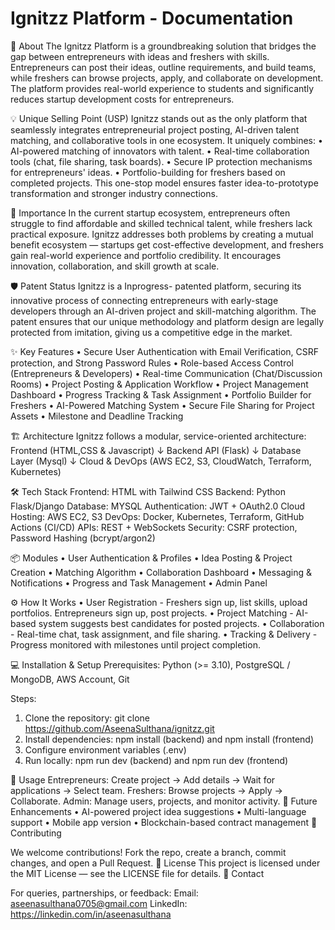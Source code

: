 # Ignitzz Platform - Documentation


📖 About
The Ignitzz Platform is a groundbreaking solution that bridges the gap between entrepreneurs with ideas and freshers with skills. Entrepreneurs can post their ideas, outline requirements, and build teams, while freshers can browse projects, apply, and collaborate on development. The platform provides real-world experience to students and significantly reduces startup development costs for entrepreneurs.

💡 Unique Selling Point (USP)
Ignitzz stands out as the only platform that seamlessly integrates entrepreneurial project posting, AI-driven talent matching, and collaborative tools in one ecosystem. It uniquely combines:
• AI-powered matching of innovators with talent.
• Real-time collaboration tools (chat, file sharing, task boards).
• Secure IP protection mechanisms for entrepreneurs' ideas.
• Portfolio-building for freshers based on completed projects.
This one-stop model ensures faster idea-to-prototype transformation and stronger industry connections.

📌 Importance
In the current startup ecosystem, entrepreneurs often struggle to find affordable and skilled technical talent, while freshers lack practical exposure. Ignitzz addresses both problems by creating a mutual benefit ecosystem — startups get cost-effective development, and freshers gain real-world experience and portfolio credibility. It encourages innovation, collaboration, and skill growth at scale.

🛡 Patent Status
Ignitzz is a Inprogress- patented platform, securing its innovative process of connecting entrepreneurs with early-stage developers through an AI-driven project and skill-matching algorithm. The patent ensures that our unique methodology and platform design are legally protected from imitation, giving us a competitive edge in the market.

✨ Key Features
• Secure User Authentication with Email Verification, CSRF protection, and Strong Password Rules
• Role-based Access Control (Entrepreneurs & Developers)
• Real-time Communication (Chat/Discussion Rooms)
• Project Posting & Application Workflow
• Project Management Dashboard
• Progress Tracking & Task Assignment
• Portfolio Builder for Freshers
• AI-Powered Matching System
• Secure File Sharing for Project Assets
• Milestone and Deadline Tracking

🏗 Architecture
Ignitzz follows a modular, service-oriented architecture:
Frontend (HTML,CSS & Javascript)
↓
Backend API (Flask)
↓
Database Layer (Mysql)
↓
Cloud & DevOps (AWS EC2, S3, CloudWatch, Terraform, Kubernetes)

🛠 Tech Stack
Frontend: HTML with Tailwind CSS
Backend:  Python Flask/Django
Database: MYSQL
Authentication: JWT + OAuth2.0
Cloud Hosting: AWS EC2, S3
DevOps: Docker, Kubernetes, Terraform, GitHub Actions (CI/CD)
APIs: REST + WebSockets
Security: CSRF protection, Password Hashing (bcrypt/argon2)

📦 Modules
• User Authentication & Profiles
• Idea Posting & Project Creation
• Matching Algorithm
• Collaboration Dashboard
• Messaging & Notifications
• Progress and Task Management
• Admin Panel

⚙ How It Works
• User Registration - Freshers sign up, list skills, upload portfolios. Entrepreneurs sign up, post projects.
• Project Matching - AI-based system suggests best candidates for posted projects.
• Collaboration - Real-time chat, task assignment, and file sharing.
• Tracking & Delivery - Progress monitored with milestones until project completion.

💻 Installation & Setup
Prerequisites: Python (>= 3.10), PostgreSQL / MongoDB, AWS Account, Git

Steps:
1. Clone the repository: git clone https://github.com/AseenaSulthana/ignitzz.git
2. Install dependencies: npm install (backend) and npm install (frontend)
3. Configure environment variables (.env)
4. Run locally: npm run dev (backend) and npm run dev (frontend)

🚀 Usage
Entrepreneurs: Create project → Add details → Wait for applications → Select team.
Freshers: Browse projects → Apply → Collaborate.
Admin: Manage users, projects, and monitor activity.
🔮 Future Enhancements
• AI-powered project idea suggestions
• Multi-language support
• Mobile app version
• Blockchain-based contract management
🤝 Contributing

We welcome contributions! Fork the repo, create a branch, commit changes, and open a Pull Request.
📜 License
This project is licensed under the MIT License — see the LICENSE file for details.
📧 Contact

For queries, partnerships, or feedback:
Email: aseenasulthana0705@gmail.com
LinkedIn: https://linkedin.com/in/aseenasulthana
